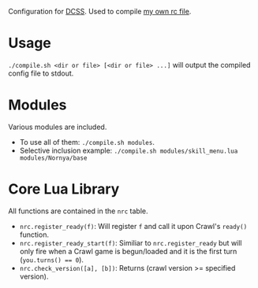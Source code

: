 Configuration for [DCSS](https://crawl.develz.org). Used to compile [my own rc file](http://crawl.berotato.org/crawl/rcfiles/crawl-git/Nornya.rc).

# Usage
`./compile.sh <dir or file> [<dir or file> ...]` will output the compiled config file to stdout.

# Modules
Various modules are included.
* To use all of them: `./compile.sh modules`.
* Selective inclusion example: `./compile.sh modules/skill_menu.lua modules/Nornya/base`

# Core Lua Library
All functions are contained in the `nrc` table.

* `nrc.register_ready(f)`: Will register `f` and call it upon Crawl's `ready()` function.
* `nrc.register_ready_start(f)`: Similiar to `nrc.register_ready` but will only fire when a Crawl game is begun/loaded and it is the first turn (`you.turns() == 0`).
* `nrc.check_version([a], [b])`: Returns (crawl version >= specified version).
